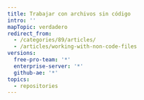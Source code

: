 ```yaml
---
title: Trabajar con archivos sin código
intro: ''
mapTopic: verdadero
redirect_from:
  - /categories/89/articles/
  - /articles/working-with-non-code-files
versions:
  free-pro-team: '*'
  enterprise-server: '*'
  github-ae: '*'
topics:
  - repositories
---
```


